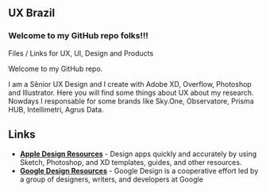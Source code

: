 ## UX Brazil

### Welcome to my GitHub repo folks!!!

Files / Links for UX, UI, Design and Products

Welcome to my GitHub repo.

I am a Sênior UX Design and I create with Adobe XD, Overflow, Photoshop and Illustrator. Here you will find some things about UX about my research. Nowdays I responsable for some brands like Sky.One, Observatore, Prisma HUB, Intellimetri, Agrus Data.

## Links

- **[Apple Design Resources](https://developer.apple.com/design/resources/)** - Design apps quickly and accurately by using Sketch, Photoshop, and XD templates, guides, and other resources.
- **[Google Design Resources](https://design.google)** - Google Design is a cooperative effort led by a group of designers, writers, and developers at Google
